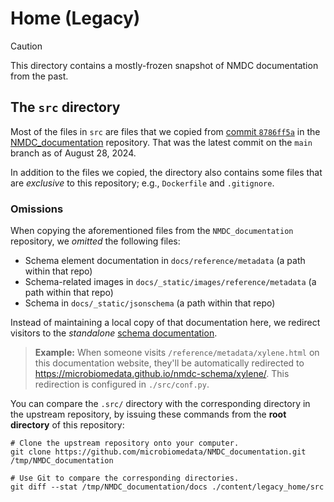 # Home (Legacy)

> [!CAUTION]  
> This directory contains a mostly-frozen snapshot of NMDC documentation from the past.

## The `src` directory

Most of the files in `src` are files that we copied from
[commit `8786ff5a`](https://github.com/microbiomedata/NMDC_documentation/commit/8786ff5a63be21d38e8a01cce6f4fecc073526ac)
in the [NMDC_documentation](https://github.com/microbiomedata/NMDC_documentation) repository.
That was the latest commit on the `main` branch as of August 28, 2024.

In addition to the files we copied, the directory also contains some files that are _exclusive_ to this repository;
e.g., `Dockerfile` and `.gitignore`.

### Omissions

When copying the aforementioned files from the `NMDC_documentation` repository, we _omitted_ the following files:

- Schema element documentation in `docs/reference/metadata` (a path within that repo)
- Schema-related images in `docs/_static/images/reference/metadata` (a path within that repo)
- Schema in `docs/_static/jsonschema` (a path within that repo)

Instead of maintaining a local copy of that documentation here, we redirect visitors to the _standalone_
[schema documentation](https://microbiomedata.github.io/nmdc-schema/).

> **Example:** When someone visits `/reference/metadata/xylene.html` on this documentation website,
> they'll be automatically redirected to https://microbiomedata.github.io/nmdc-schema/xylene/. This redirection
> is configured in `./src/conf.py`.

You can compare the `.src/` directory with the corresponding directory in the
upstream repository, by issuing these commands from the **root directory** of this repository:

```shell
# Clone the upstream repository onto your computer.
git clone https://github.com/microbiomedata/NMDC_documentation.git /tmp/NMDC_documentation

# Use Git to compare the corresponding directories. 
git diff --stat /tmp/NMDC_documentation/docs ./content/legacy_home/src
```
